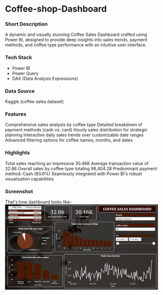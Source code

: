 # Coffee-shop-Dashboard

### Short Description
A dynamic and visually stunning Coffee Sales Dashboard crafted using Power BI, designed to provide deep insights into sales trends, payment methods, and coffee type performance with an intuitive user interface.

### Tech Stack
- Power BI
- Power Query
- DAX (Data Analysis Expressions)

### Data Source
Kaggle (coffee sales dataset)

### Features
Comprehensive sales analysis by coffee type
Detailed breakdown of payment methods (cash vs. card)
Hourly sales distribution for strategic planning
Interactive daily sales trends over customizable date ranges
Advanced filtering options for coffee names, months, and dates

### Highlights
Total sales reaching an impressive 30.46K
Average transaction value of 32.86
Overall sales by coffee type totaling 96,404.28
Predominant payment method: Cash (93.6%)
Seamlessly integrated with Power BI's robust visualization capabilities

### Screenshot
That's how dashboard looks like-
![Dashboard Preview](https://github.com/Nancyy06/Coffee-shop-Dashboard/blob/main/Snapshot%20of%20the%20dashboard.png)
